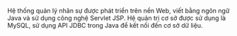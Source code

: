 Hệ thống quản lý nhân sự được phát triển trên nền Web, viết bằng ngôn ngữ Java và sử dụng công nghệ Servlet JSP.
Hệ quản trị cơ sở được sử dụng là MySQL, sử dụng API JDBC trong Java để kết nối đến cơ sở dữ liệu.
